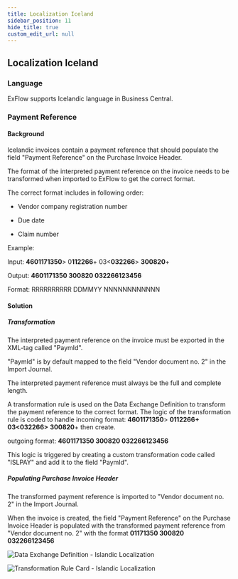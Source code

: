 ```yaml
---
title: Localization Iceland
sidebar_position: 11
hide_title: true
custom_edit_url: null
---
```

## Localization Iceland

### Language

ExFlow supports Icelandic language in Business Central.

### Payment Reference

#### Background

Icelandic invoices contain a payment reference that should populate the
field "Payment Reference" on the Purchase Invoice Header.

The format of the interpreted payment reference on the invoice needs to
be transformed when imported to ExFlow to get the correct format.

The correct format includes in following order:

- Vendor company registration number

- Due date

- Claim number

Example:

Input: **4601171350**\> 0**112266**+ 03\<**032266**\> **300820**+

Output: **4601171350 300820 032266123456**

Format: RRRRRRRRRR DDMMYY NNNNNNNNNNNN

#### Solution

##### Transformation

The interpreted payment reference on the invoice must be exported in the
XML-tag called "PaymId".

"PaymId" is by default mapped to the field "Vendor document no. 2" in
the Import Journal.

The interpreted payment reference must always be the full and complete
length.

A transformation rule is used on the Data Exchange Definition to
transform the payment reference to the correct format. The logic of the
transformation rule is coded to handle incoming format: **4601171350**\>
**0112266+ 03\<032266\>** **300820**+ then create.

outgoing format: **4601171350 300820 032266123456**

This logic is triggered by creating a custom transformation code called
"ISLPAY" and add it to the field "PaymId".

##### Populating Purchase Invoice Header

The transformed payment reference is imported to "Vendor document no. 2"
in the Import Journal.

When the invoice is created, the field "Payment Reference" on the
Purchase Invoice Header is populated with the transformed payment
reference from "Vendor document no. 2" with the format **01171350 300820
032266123456**

![Data Exchange Definition - Islandic Localization](@site/static/img/media/image365.png)

![Transformation Rule Card - Islandic Localization](@site/static/img/media/image366.png)
